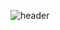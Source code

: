 ![header](https://capsule-render.vercel.app/api?type=waving&&color=gradient&height=100&section=header&fontSize=90)
